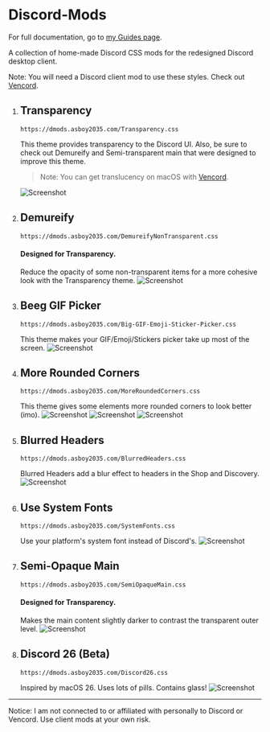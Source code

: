 # Discord-Mods

For full documentation, go to [my Guides page](https://guides.asboy2035.com/themes/web/discordThemes).

A collection of home-made Discord CSS mods for the redesigned Discord desktop client.

Note: You will need a Discord client mod to use these styles. Check out [Vencord](https://vencord.dev).

1. ## Transparency
    ```
    https://dmods.asboy2035.com/Transparency.css
    ```
    
    This theme provides transparency to the Discord UI. Also, be sure to check out Demureify and Semi-transparent main
    that were designed to improve this theme.
    > Note: You can get translucency on macOS with [Vencord](https://vencord.dev).
    
    ![Screenshot](/screenshots/transparency.png)

2. ## Demureify
    ```
    https://dmods.asboy2035.com/DemureifyNonTransparent.css
    ```
    
    #### Designed for Transparency.
    
    Reduce the opacity of some non-transparent items for a more cohesive look with the Transparency theme.
    ![Screenshot](/screenshots/demureify.png)

3. ## Beeg GIF Picker
    ```
    https://dmods.asboy2035.com/Big-GIF-Emoji-Sticker-Picker.css
    ```
    This theme makes your GIF/Emoji/Stickers picker take up most of the screen.
    ![Screenshot](/screenshots/beegGif.png)

4. ## More Rounded Corners
    ```
    https://dmods.asboy2035.com/MoreRoundedCorners.css
    ```
    This theme gives some elements more rounded corners to look better (imo).
    ![Screenshot](/screenshots/roundedCorners/attachment.png)
    ![Screenshot](/screenshots/roundedCorners/context.png)
    ![Screenshot](/screenshots/roundedCorners/inbox.png)

5. ## Blurred Headers
    ```
    https://dmods.asboy2035.com/BlurredHeaders.css
    ```
    Blurred Headers add a blur effect to headers in the Shop and Discovery.
    ![Screenshot](/screenshots/blurredHeaders.png)

6. ## Use System Fonts
    ```
    https://dmods.asboy2035.com/SystemFonts.css
    ```
    Use your platform's system font instead of Discord's.
    ![Screenshot](/screenshots/systemFonts.png)

7. ## Semi-Opaque Main
    ```
    https://dmods.asboy2035.com/SemiOpaqueMain.css
    ```
    #### Designed for Transparency.
    Makes the main content slightly darker to contrast the transparent outer level.
    ![Screenshot](/screenshots/semiOpaqueMain.png)

8. ## Discord 26 (Beta)
    ```
    https://dmods.asboy2035.com/Discord26.css
    ```
    Inspired by macOS 26. Uses lots of pills. Contains glass!
    ![Screenshot](/screenshots/Discord-26.png)

---
Notice: I am not connected to or affiliated with personally to Discord or Vencord. Use client mods at your own risk.
